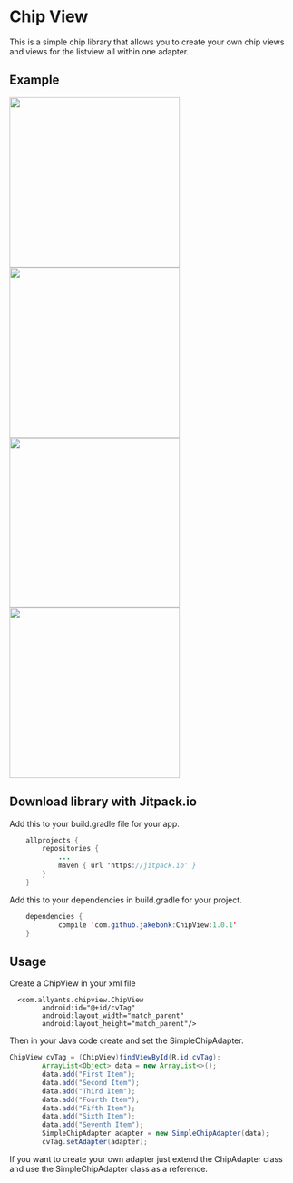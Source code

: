 
# Chip View
This is a simple chip library that allows you to create your own chip views and views for the listview all within one adapter.

## Example

<img src="https://user-images.githubusercontent.com/35893133/49866793-c4e39500-fe2e-11e8-95de-d764cbebd91f.jpg" width="300">
<img src="https://user-images.githubusercontent.com/35893133/49866801-cca33980-fe2e-11e8-9c69-826c8b651e8a.jpg" width="300">
<img src="https://user-images.githubusercontent.com/35893133/49866806-d167ed80-fe2e-11e8-994b-9c5c1b787f02.jpg" width="300">
<img src="https://user-images.githubusercontent.com/35893133/49866818-d9279200-fe2e-11e8-8734-b4ebe9c46cb4.jpg" width="300">




## Download library with Jitpack.io
Add this to your build.gradle file for your app.
```java
	allprojects {
		repositories {
			...
			maven { url 'https://jitpack.io' }
		}
	}
```	

Add this to your dependencies in build.gradle for your project.
```java
	dependencies {
	        compile 'com.github.jakebonk:ChipView:1.0.1'
	}
```
## Usage
Create a ChipView in your xml file
```
  <com.allyants.chipview.ChipView
        android:id="@+id/cvTag"
        android:layout_width="match_parent"
        android:layout_height="match_parent"/>
```
Then in your Java code create and set the SimpleChipAdapter.

```java
ChipView cvTag = (ChipView)findViewById(R.id.cvTag);
        ArrayList<Object> data = new ArrayList<>();
        data.add("First Item");
        data.add("Second Item");
        data.add("Third Item");
        data.add("Fourth Item");
        data.add("Fifth Item");
        data.add("Sixth Item");
        data.add("Seventh Item");
        SimpleChipAdapter adapter = new SimpleChipAdapter(data);
        cvTag.setAdapter(adapter);
```
If you want to create your own adapter just extend the ChipAdapter class and use the SimpleChipAdapter class as a reference.

